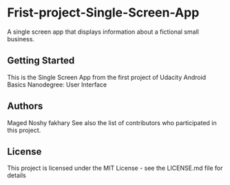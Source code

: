 # Frist-project-Single-Screen-App
A single screen app that displays information about a fictional small business. 

## Getting Started
This is the Single Screen App from the first project of Udacity Android Basics Nanodegree: User Interface




## Authors
Maged Noshy fakhary
See also the list of contributors who participated in this project.

## License
This project is licensed under the MIT License - see the LICENSE.md file for details

